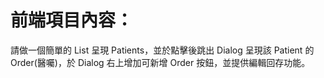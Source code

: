 # 前端項目內容：

請做一個簡單的 List 呈現 Patients，並於點擊後跳出 Dialog 呈現該 Patient 的 Order(醫囑)，於 Dialog 右上增加可新增 Order 按鈕，並提供編輯回存功能。
